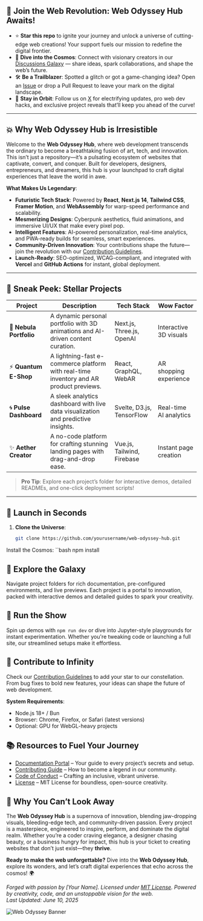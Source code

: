 ## 🌌 **Join the Web Revolution: Web Odyssey Hub Awaits!**

- ⭐ **Star this repo** to ignite your journey and unlock a universe of cutting-edge web creations! Your support fuels our mission to redefine the digital frontier.
- 💬 **Dive into the Cosmos**: Connect with visionary creators in our [Discussions Galaxy](https://github.com/yourusername/web-odyssey-hub/discussions) — share ideas, spark collaborations, and shape the web’s future.
- 🛠️ **Be a Trailblazer**: Spotted a glitch or got a game-changing idea? Open an [Issue](https://github.com/yourusername/web-odyssey-hub/issues) or drop a Pull Request to leave your mark on the digital landscape.
- 📣 **Stay in Orbit**: Follow us on [X](https://x.com/yourusername) for electrifying updates, pro web dev hacks, and exclusive project reveals that’ll keep you ahead of the curve!

---

## 💥 **Why Web Odyssey Hub is Irresistible**
Welcome to the **Web Odyssey Hub**, where web development transcends the ordinary to become a breathtaking fusion of art, tech, and innovation. This isn’t just a repository—it’s a pulsating ecosystem of websites that captivate, convert, and conquer. Built for developers, designers, entrepreneurs, and dreamers, this hub is your launchpad to craft digital experiences that leave the world in awe.

**What Makes Us Legendary**:
- **Futuristic Tech Stack**: Powered by **React**, **Next.js 14**, **Tailwind CSS**, **Framer Motion**, and **WebAssembly** for warp-speed performance and scalability.
- **Mesmerizing Designs**: Cyberpunk aesthetics, fluid animations, and immersive UI/UX that make every pixel pop.
- **Intelligent Features**: AI-powered personalization, real-time analytics, and PWA-ready builds for seamless, smart experiences.
- **Community-Driven Innovation**: Your contributions shape the future—join the revolution with our [Contribution Guidelines](CONTRIBUTING.md).
- **Launch-Ready**: SEO-optimized, WCAG-compliant, and integrated with **Vercel** and **GitHub Actions** for instant, global deployment.

---

## 🎨 **Sneak Peek: Stellar Projects**
| **Project** | **Description** | **Tech Stack** | **Wow Factor** |
|-------------|-----------------|----------------|----------------|
| 🌠 **Nebula Portfolio** | A dynamic personal portfolio with 3D animations and AI-driven content curation. | Next.js, Three.js, OpenAI | Interactive 3D visuals |
| ⚡️ **Quantum E-Shop** | A lightning-fast e-commerce platform with real-time inventory and AR product previews. | React, GraphQL, WebAR | AR shopping experience |
| 🌀 **Pulse Dashboard** | A sleek analytics dashboard with live data visualization and predictive insights. | Svelte, D3.js, TensorFlow | Real-time AI analytics |
| ✨ **Aether Creator** | A no-code platform for crafting stunning landing pages with drag-and-drop ease. | Vue.js, Tailwind, Firebase | Instant page creation |

> **Pro Tip**: Explore each project’s folder for interactive demos, detailed READMEs, and one-click deployment scripts!

---

## 🚀 **Launch in Seconds**
1. **Clone the Universe**:
   ```bash
   git clone https://github.com/yourusername/web-odyssey-hub.git
Install the Cosmos:
   ``bash
     npm install
## 🌌 Explore the Galaxy
Navigate project folders for rich documentation, pre-configured environments, and live previews. Each project is a portal to innovation, packed with interactive demos and detailed guides to spark your creativity.

## 🚀 Run the Show
Spin up demos with `npm run dev` or dive into Jupyter-style playgrounds for instant experimentation. Whether you're tweaking code or launching a full site, our streamlined setups make it effortless.

## 🌠 Contribute to Infinity
Check our [Contribution Guidelines](CONTRIBUTING.md) to add your star to our constellation. From bug fixes to bold new features, your ideas can shape the future of web development.

**System Requirements**:
- Node.js 18+ / Bun
- Browser: Chrome, Firefox, or Safari (latest versions)
- Optional: GPU for WebGL-heavy projects

## 📚 Resources to Fuel Your Journey
- [Documentation Portal](docs/) – Your guide to every project’s secrets and setup.
- [Contributing Guide](CONTRIBUTING.md) – How to become a legend in our community.
- [Code of Conduct](CODE_OF_CONDUCT.md) – Crafting an inclusive, vibrant universe.
- [License](LICENSE) – MIT License for boundless, open-source creativity.

## 🌟 Why You Can’t Look Away
The **Web Odyssey Hub** is a supernova of innovation, blending jaw-dropping visuals, bleeding-edge tech, and community-driven passion. Every project is a masterpiece, engineered to inspire, perform, and dominate the digital realm. Whether you’re a coder craving elegance, a designer chasing beauty, or a business hungry for impact, this hub is your ticket to creating websites that don’t just exist—they **thrive**.

**Ready to make the web unforgettable?** Dive into the **Web Odyssey Hub**, explore its wonders, and let’s craft digital experiences that echo across the cosmos! 🌍

*Forged with passion by [Your Name]. Licensed under [MIT License](LICENSE). Powered by creativity, code, and an unstoppable vision for the web.*  
*Last Updated: June 10, 2025*

![Web Odyssey Banner](assets/web_odyssey_banner.gif)
